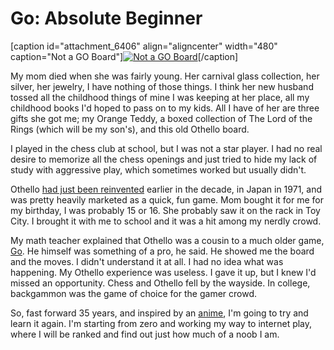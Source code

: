 # Go: Absolute Beginner

[caption id="attachment\_6406" align="aligncenter" width="480" caption="Not a GO Board"][![](http://westkarana.com/wp-content/uploads/2011/06/STP63350.jpg "Not a GO Board")](http://westkarana.com/wp-content/uploads/2011/06/STP63350.jpg)[/caption]

My mom died when she was fairly young. Her carnival glass collection, her silver, her jewelry, I have nothing of those things. I think her new husband tossed all the childhood things of mine I was keeping at her place, all my childhood books I'd hoped to pass on to my kids. All I have of her are three gifts she got me; my Orange Teddy, a boxed collection of The Lord of the Rings (which will be my son's), and this old Othello board.

I played in the chess club at school, but I was not a star player. I had no real desire to memorize all the chess openings and just tried to hide my lack of study with aggressive play, which sometimes worked but usually didn't.

Othello [had just been reinvented](http://en.wikipedia.org/wiki/Reversi) earlier in the decade, in Japan in 1971, and was pretty heavily marketed as a quick, fun game. Mom bought it for me for my birthday, I was probably 15 or 16. She probably saw it on the rack in Toy City. I brought it with me to school and it was a hit among my nerdly crowd.

My math teacher explained that Othello was a cousin to a much older game, [Go](http://en.wikipedia.org/wiki/Go_(game)). He himself was something of a pro, he said. He showed me the board and the moves. I didn't understand it at all. I had no idea what was happening. My Othello experience was useless. I gave it up, but I knew I'd missed an opportunity. Chess and Othello fell by the wayside. In college, backgammon was the game of choice for the gamer crowd.

So, fast forward 35 years, and inspired by an [anime](http://en.wikipedia.org/wiki/Hikaru_no_Go), I'm going to try and learn it again. I'm starting from zero and working my way to internet play, where I will be ranked and find out just how much of a noob I am.

